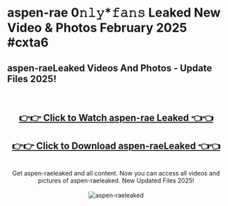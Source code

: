 # aspen-rae 0𝚗𝚕𝚢*𝚏𝚊𝚗𝚜 Leaked New Video & Photos February 2025 #cxta6

<h2>aspen-raeLeaked Videos And Photos - Update Files 2025!</h2>
<br>
<div align="center">
<h2><a href="https://mediaupload.pro?title=aspen-rae&ref=11F" rel="nofollow">👉👉 Click to Watch aspen-rae Leaked 👈👈</a></h2>
<h2><a href="https://mediaupload.pro?title=aspen-rae&ref=11F" rel="nofollow">👉👉 Click to Download aspen-raeLeaked 👈👈</a></h2>
<br>
Get aspen-raeleaked and all content. Now you can access all videos and pictures of aspen-raeleaked. New Updated Files 2025!
<br>
<br>
<a href="https://mediaupload.pro?title=aspen-rae&ref=11F" rel="nofollow" data-target="animated-image.originalLink"><img src="https://i.ibb.co/Gkj2r4b/banner.png" alt="aspen-raeleaked" style="max-width: 100%; display: inline-block;" data-target="animated-image.originalImage"></a>
</div>
<br>

